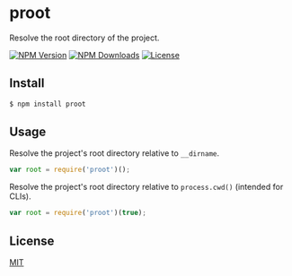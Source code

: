 
# proot

  Resolve the root directory of the project.

  [![NPM Version][npm-image]][npm-url]
  [![NPM Downloads][downloads-image]][downloads-url]
  [![License][license-image]][license-url]

## Install

```bash
$ npm install proot
```

## Usage

  Resolve the project's root directory relative to `__dirname`.

```javascript
var root = require('proot')();
```

  Resolve the project's root directory relative to `process.cwd()` (intended for CLIs).

```javascript
var root = require('proot')(true);
```

## License

[MIT][license-url]

[npm-image]: https://img.shields.io/npm/v/proot.svg?label=version&style=flat
[npm-url]: https://npmjs.org/package/proot
[downloads-image]: https://img.shields.io/npm/dm/proot.svg
[downloads-url]: https://npmjs.org/package/proot
[license-image]: https://img.shields.io/badge/license-MIT-blue.svg
[license-url]: LICENSE
